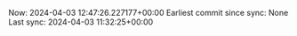 Now: 2024-04-03 12:47:26.227177+00:00 Earliest commit since sync: None Last sync: 2024-04-03 11:32:25+00:00
